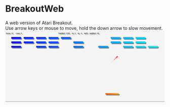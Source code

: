 # BreakoutWeb
A web version of Atari Breakout.\
Use arrow keys or mouse to move, hold the down arrow to slow movement.\
![alt text](https://raw.githubusercontent.com/Mush524/BreakoutWeb/main/images/screenshot4.png)
